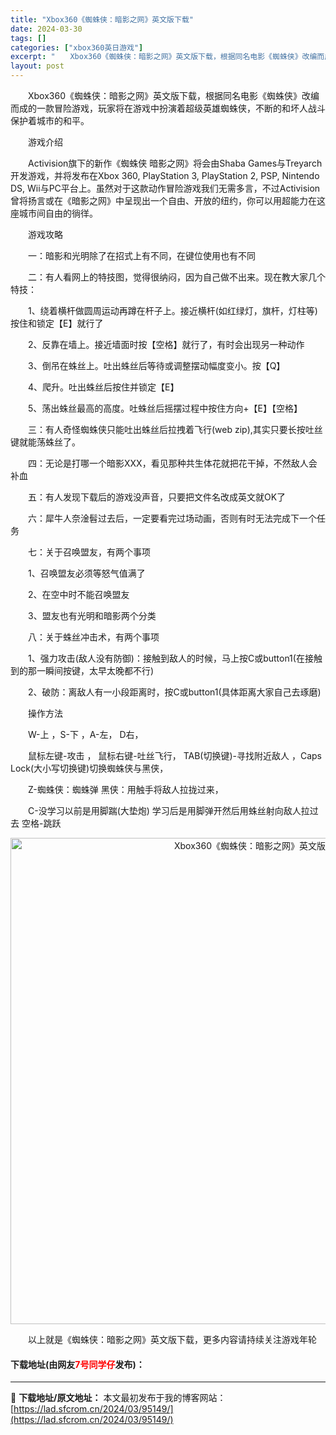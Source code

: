 ```yaml
---
title: "Xbox360《蜘蛛侠：暗影之网》英文版下载"
date: 2024-03-30
tags: []
categories: ["xbox360英日游戏"]
excerpt: "　　Xbox360《蜘蛛侠：暗影之网》英文版下载，根据同名电影《蜘蛛侠》改编而成的一款冒险游戏，玩家将在游戏中扮演着超级英雄蜘蛛侠，不断的和坏人战斗保护着城市的和平。 　　游戏介绍 　　Activision旗下的新作《蜘蛛侠 暗影之网》将会由Shaba Games与Treyarch开发游戏，并将发布&hellip;"
layout: post
---
```


 <p>　　Xbox360《蜘蛛侠：暗影之网》英文版下载，根据同名电影《蜘蛛侠》改编而成的一款冒险游戏，玩家将在游戏中扮演着超级英雄蜘蛛侠，不断的和坏人战斗保护着城市的和平。</p> <p>　　游戏介绍</p> <p>　　Activision旗下的新作《蜘蛛侠 暗影之网》将会由Shaba Games与Treyarch开发游戏，并将发布在Xbox 360, PlayStation 3, PlayStation 2, PSP, Nintendo DS, Wii与PC平台上。虽然对于这款动作冒险游戏我们无需多言，不过Activision曾将扬言或在《暗影之网》中呈现出一个自由、开放的纽约，你可以用超能力在这座城市间自由的徜徉。</p> <p>　　游戏攻略</p> <p>　　一：暗影和光明除了在招式上有不同，在键位使用也有不同</p> <p>　　二：有人看网上的特技图，觉得很纳闷，因为自己做不出来。现在教大家几个特技：</p> <p>　　1、绕着横杆做圆周运动再蹲在杆子上。接近横杆(如红绿灯，旗杆，灯柱等)按住和锁定【E】就行了</p> <p>　　2、反靠在墙上。接近墙面时按【空格】就行了，有时会出现另一种动作</p> <p>　　3、倒吊在蛛丝上。吐出蛛丝后等待或调整摆动幅度变小。按【Q】</p> <p>　　4、爬升。吐出蛛丝后按住并锁定【E】</p> <p>　　5、荡出蛛丝最高的高度。吐蛛丝后摇摆过程中按住方向+【E】【空格】</p> <p>　　三：有人奇怪蜘蛛侠只能吐出蛛丝后拉拽着飞行(web zip),其实只要长按吐丝键就能荡蛛丝了。</p> <p>　　四：无论是打哪一个暗影XXX，看见那种共生体花就把花干掉，不然敌人会补血</p> <p>　　五：有人发现下载后的游戏没声音，只要把文件名改成英文就OK了</p> <p>　　六：犀牛人奈淦髫过去后，一定要看完过场动画，否则有时无法完成下一个任务</p> <p>　　七：关于召唤盟友，有两个事项</p> <p>　　1、召唤盟友必须等怒气值满了</p> <p>　　2、在空中时不能召唤盟友</p> <p>　　3、盟友也有光明和暗影两个分类</p> <p>　　八：关于蛛丝冲击术，有两个事项</p> <p>　　1、强力攻击(敌人没有防御)：接触到敌人的时候，马上按C或button1(在接触到的那一瞬间按键，太早太晚都不行)</p> <p>　　2、破防：离敌人有一小段距离时，按C或button1(具体距离大家自己去琢磨)</p> <p>　　操作方法</p> <p>　　W-上 ，S-下 ，A-左， D右，</p> <p>　　鼠标左键-攻击 ， 鼠标右键-吐丝飞行， TAB(切换键)-寻找附近敌人 ，Caps Lock(大小写切换键)切换蜘蛛侠与黑侠，</p> <p>　　Z-蜘蛛侠：蜘蛛弹 黑侠：用触手将敌人拉拢过来，</p> <p>　　C-没学习以前是用脚踹(大垫炮) 学习后是用脚弹开然后用蛛丝射向敌人拉过去 空格-跳跃</p> <p align="center"><img align="" border="0" src="https://lad.sfcrom.cn/wp-content/uploads/2024/03/20240330_6607d372a74f0.jpg" width="778" alt="Xbox360《蜘蛛侠：暗影之网》英文版下载" /></p> <p>　　以上就是《蜘蛛侠：暗影之网》英文版下载，更多内容请持续关注游戏年轮</p> <p><h4>下载地址(由网友<font color="red">7号同学仔</font>发布)：</h4></p> 

---
📖 **下载地址/原文地址：** 本文最初发布于我的博客网站：[https://lad.sfcrom.cn/2024/03/95149/](https://lad.sfcrom.cn/2024/03/95149/)
